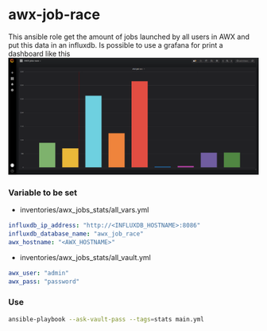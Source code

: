 # awx-job-race

This ansible role get the amount of jobs launched by all users in AWX and put this data in an influxdb.
Is possible to use a grafana for print a dashboard like this
![grafana](grafana_example.png)

### Variable to be set

- inventories/awx_jobs_stats/all_vars.yml

```yaml
influxdb_ip_address: "http://<INFLUXDB_HOSTNAME>:8086"
influxdb_database_name: "awx_job_race"
awx_hostname: "<AWX_HOSTNAME>"
```

- inventories/awx_jobs_stats/all_vault.yml

```yaml
awx_user: "admin"
awx_pass: "password"
```

### Use

```bash
ansible-playbook --ask-vault-pass --tags=stats main.yml
```

